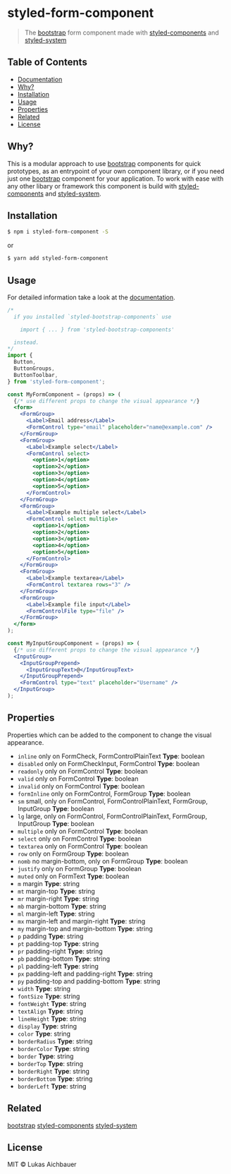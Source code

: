 # styled-form-component

> The [bootstrap](https://getbootstrap.com) form component made with [styled-components](https://styled-components.com) and [styled-system](http://jxnblk.com/styled-system/)

## Table of Contents

* [Documentation](https://aichbauer.github.io/react-styled-bootstrap-components)
* [Why?](#why)
* [Installation](#installation)
* [Usage](#usage)
* [Properties](#properties)
* [Related](#related)
* [License](#license)

## Why?

This is a modular approach to use [bootstrap](https://getbootstrap.com) components for quick prototypes, as an entrypoint of your own component library, or if you need just one [bootstrap](https://getbootstrap.com) component for your application. To work with ease with any other libary or framework this component is build with [styled-components](https://styled-components.com) and [styled-system](http://jxnblk.com/styled-system/).

## Installation

```sh
$ npm i styled-form-component -S
```

or

```sh
$ yarn add styled-form-component
```

## Usage

For detailed information take a look at the [documentation](https://aichbauer.github.io/styled-bootstrap-components).

```jsx
/*
  if you installed `styled-bootstrap-components` use

    import { ... } from 'styled-bootstrap-components'

  instead.
*/
import {
  Button,
  ButtonGroups,
  ButtonToolbar,
} from 'styled-form-component';

const MyFormComponent = (props) => (
  {/* use different props to change the visual appearance */}
  <form>
    <FormGroup>
      <Label>Email address</Label>
      <FormControl type="email" placeholder="name@example.com" />
    </FormGroup>
    <FormGroup>
      <Label>Example select</Label>
      <FormControl select>
        <option>1</option>
        <option>2</option>
        <option>3</option>
        <option>4</option>
        <option>5</option>
      </FormControl>
    </FormGroup>
    <FormGroup>
      <Label>Example multiple select</Label>
      <FormControl select multiple>
        <option>1</option>
        <option>2</option>
        <option>3</option>
        <option>4</option>
        <option>5</option>
      </FormControl>
    </FormGroup>
    <FormGroup>
      <Label>Example textarea</Label>
      <FormControl textarea rows="3" />
    </FormGroup>
    <FormGroup>
      <Label>Example file input</Label>
      <FormControlFile type="file" />
    </FormGroup>
  </form>
);

const MyInputGroupComponent = (props) => (
  {/* use different props to change the visual appearance */}
  <InputGroup>
    <InputGroupPrepend>
      <InputGroupText>@</InputGroupText>
    </InputGroupPrepend>
    <FormControl type="text" placeholder="Username" />
  </InputGroup>
);
```

## Properties

Properties which can be added to the component to change the visual appearance.

* `inline` only on FormCheck, FormControlPlainText **Type**: boolean
* `disabled` only on FormCheckInput, FormControl **Type**: boolean
* `readonly` only on FormControl **Type**: boolean
* `valid` only on FormControl **Type**: boolean
* `invalid` only on FormControl **Type**: boolean
* `formInline` only on FormControl, FormGroup **Type**: boolean
* `sm` small, only on FormControl, FormControlPlainText, FormGroup, InputGroup **Type**: boolean
* `lg` large, only on FormControl, FormControlPlainText, FormGroup, InputGroup **Type**: boolean
* `multiple` only on FormControl **Type**: boolean
* `select` only on FormControl **Type**: boolean
* `textarea` only on FormControl **Type**: boolean
* `row` only on FormGroup **Type**: boolean
* `nomb` no margin-bottom, only on FormGroup **Type**: boolean
* `justify` only on FormGroup **Type**: boolean
* `muted` only on FormText **Type**: boolean
* `m`  margin **Type**: string
* `mt` margin-top **Type**: string
* `mr` margin-right **Type**: string
* `mb` margin-bottom **Type**: string
* `ml` margin-left **Type**: string
* `mx` margin-left and margin-right **Type**: string
* `my` margin-top and margin-bottom **Type**: string
* `p`  padding **Type**: string
* `pt` padding-top **Type**: string
* `pr` padding-right **Type**: string
* `pb` padding-bottom **Type**: string
* `pl` padding-left **Type**: string
* `px` padding-left and padding-right **Type**: string
* `py` padding-top and padding-bottom **Type**: string
* `width` **Type**: string
* `fontSize` **Type**: string
* `fontWeight` **Type**: string
* `textAlign` **Type**: string
* `lineHeight` **Type**: string
* `display` **Type**: string
* `color` **Type**: string
* `borderRadius` **Type**: string
* `borderColor` **Type**: string
* `border` **Type**: string
* `borderTop` **Type**: string
* `borderRight` **Type**: string
* `borderBottom` **Type**: string
* `borderLeft` **Type**: string

## Related

[bootstrap](https://getbootstrap.com)
[styled-components](https://styled-components.com)
[styled-system](http://jxnblk.com/styled-system/)

## License

MIT © Lukas Aichbauer
